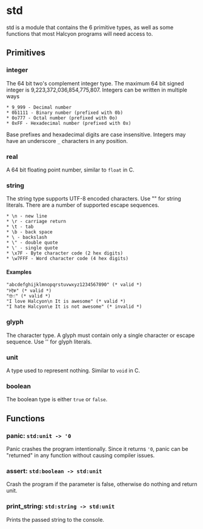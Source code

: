 # std
std is a module that contains the 6 primitive types, as well as some functions that most Halcyon programs will need access to.
## Primitives
### integer 
The 64 bit two's complement integer type.
The maximum 64 bit signed integer is 9,223,372,036,854,775,807.
Integers can be written in multiple ways
```
* 9_999 - Decimal number
* 0b1111 - Binary number (prefixed with 0b)
* 0o777 - Octal number (prefixed with 0o)
* 0xFF - Hexadecimal number (prefixed with 0x)
```
Base prefixes and hexadecimal digits are case insensitive.
Integers may have an underscore `_` characters in any position.
### real
A 64 bit floating point number, similar to `float` in C.
### string 
The string type supports UTF-8 encoded characters.
Use "" for string literals.
There are a number of supported escape sequences.
```
* \n - new line
* \r - carriage return
* \t - tab
* \b - back space
* \ - backslash
* \" - double quote
* \' - single quote
* \x7F - Byte character code (2 hex digits)
* \w7FFF - Word character code (4 hex digits)
```
#### Examples
```
"abcdefghijklmnopqrstuvwxyz1234567890" (* valid *)
"Ͱऐቕ" (* valid *)
"🤓☝️" (* valid *)
"I love Halcyon\n It is awesome" (* valid *)
"I hate Halcyon\e It is not awesome" (* invalid *)
```
### glyph
The character type.
A glyph must contain only a single character or escape sequence.
Use '' for glyph literals.
### unit
A type used to represent nothing.
Similar to `void` in C.
### boolean
The boolean type is either `true` or `false`.
## Functions 
### panic: `std:unit -> '0`
Panic crashes the program intentionally.
Since it returns `'0`, panic can be "returned" in any function without causing compiler issues.
### assert: `std:boolean -> std:unit`
Crash the program if the parameter is false, otherwise do nothing and return unit.
### print_string: `std:string -> std:unit`
Prints the passed string to the console.

